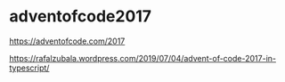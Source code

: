 # adventofcode2017
https://adventofcode.com/2017

https://rafalzubala.wordpress.com/2019/07/04/advent-of-code-2017-in-typescript/
